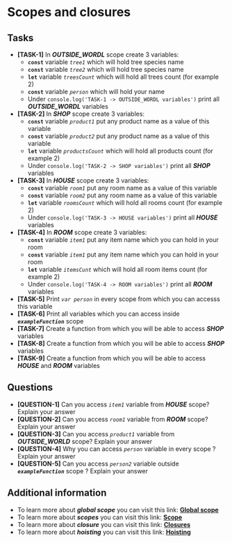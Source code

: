 # Scopes and closures

## Tasks

- **[TASK-1]** In **_OUTSIDE_WORDL_** scope create 3 variables:
  - **`const`** variable _`tree1`_ which will hold tree species name
  - **`const`** variable _`tree2`_ which will hold tree species name
  - **`let`** variable _`treesCount`_ which will hold all trees count (for example 2)
  - **`const`** variable _`person`_ which will hold your name
  - Under `console.log('TASK-1 -> OUTSIDE_WORDL variables')` print all **_OUTSIDE_WORDL_** variables
- **[TASK-2]** In **_SHOP_** scope create 3 variables:
  - **`const`** variable _`product1`_ put any product name as a value of this variable
  - **`const`** variable _`product2`_ put any product name as a value of this variable
  - **`let`** variable _`productsCount`_ which will hold all products count (for example 2)
  - Under `console.log('TASK-2 -> SHOP variables')` print all **_SHOP_** variables
- **[TASK-3]** In **_HOUSE_** scope create 3 variables:
  - **`const`** variable _`room1`_ put any room name as a value of this variable
  - **`const`** variable _`room2`_ put any room name as a value of this variable
  - **`let`** variable _`roomsCount`_ which will hold all rooms count (for example 2)
  - Under `console.log('TASK-3 -> HOUSE variables')` print all **_HOUSE_** variables
- **[TASK-4]** In **_ROOM_** scope create 3 variables:
  - **`const`** variable _`item1`_ put any item name which you can hold in your room
  - **`const`** variable _`item1`_ put any item name which you can hold in your room
  - **`let`** variable _`itemsCunt`_ which will hold all room items count (for example 2)
  - Under `console.log('TASK-4 -> ROOM variables')` print all **_ROOM_** variables
- **[TASK-5]** Print _`var person`_ in every scope from which you can accesss this variable
- **[TASK-6]** Print all variables which you can access inside **_`exampleFunction`_** scope
- **[TASK-7]** Create a function from which you will be able to access **_SHOP_** variables
- **[TASK-8]** Create a function from which you will be able to access **_SHOP_** variables
- **[TASK-9]** Create a function from which you will be able to access **_HOUSE_** and **_ROOM_** variables

## Questions

- **[QUESTION-1]** Can you access _`item1`_ variable from **_HOUSE_** scope? Explain your answer
- **[QUESTION-2]** Can you access _`room1`_ variable from **_ROOM_** scope? Explain your answer
- **[QUESTION-3]** Can you access _`product1`_ variable from **_OUTSIDE_WORLD_** scope? Explain your answer
- **[QUESTION-4]** Why you can access _`person`_ variable in every scope ? Explain your answer
- **[QUESTION-5]** Can you access _`person2`_ variable outside **_`exampleFunction`_** scope ? Explain your answer

## Additional information

- To learn more about **_global scope_** you can visit this link: **[Global scope](https://developer.mozilla.org/en-US/docs/Glossary/Global_scope)**
- To learn more about **_scopes_** you can visit this link: **[Scope](https://developer.mozilla.org/en-US/docs/Glossary/Scope)**
- To learn more about **_closure_** you can visit this link: **[Closures](https://developer.mozilla.org/en-US/docs/Web/JavaScript/Closures)**
- To learn more about **_hoisting_** you can visit this link: **[Hoisting](https://developer.mozilla.org/en-US/docs/Glossary/Hoisting)**
